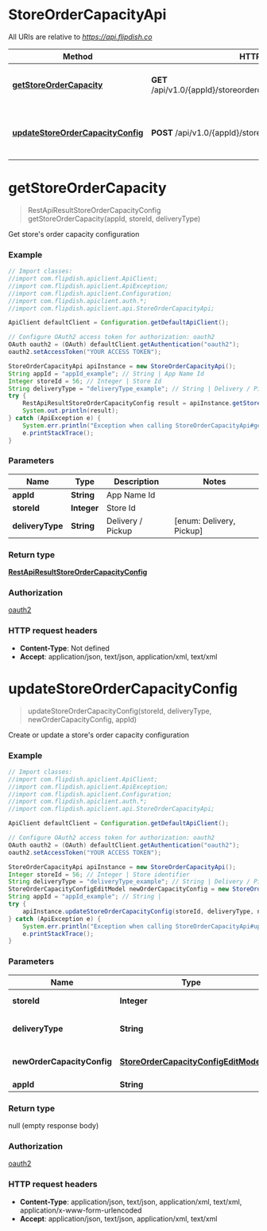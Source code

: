 # StoreOrderCapacityApi

All URIs are relative to *https://api.flipdish.co*

Method | HTTP request | Description
------------- | ------------- | -------------
[**getStoreOrderCapacity**](StoreOrderCapacityApi.md#getStoreOrderCapacity) | **GET** /api/v1.0/{appId}/storeordercapacity/{storeId}/{deliveryType} | Get store&#39;s order capacity configuration
[**updateStoreOrderCapacityConfig**](StoreOrderCapacityApi.md#updateStoreOrderCapacityConfig) | **POST** /api/v1.0/{appId}/storeordercapacity/{storeId} | Create or update a store&#39;s order capacity configuration


<a name="getStoreOrderCapacity"></a>
# **getStoreOrderCapacity**
> RestApiResultStoreOrderCapacityConfig getStoreOrderCapacity(appId, storeId, deliveryType)

Get store&#39;s order capacity configuration

### Example
```java
// Import classes:
//import com.flipdish.apiclient.ApiClient;
//import com.flipdish.apiclient.ApiException;
//import com.flipdish.apiclient.Configuration;
//import com.flipdish.apiclient.auth.*;
//import com.flipdish.apiclient.api.StoreOrderCapacityApi;

ApiClient defaultClient = Configuration.getDefaultApiClient();

// Configure OAuth2 access token for authorization: oauth2
OAuth oauth2 = (OAuth) defaultClient.getAuthentication("oauth2");
oauth2.setAccessToken("YOUR ACCESS TOKEN");

StoreOrderCapacityApi apiInstance = new StoreOrderCapacityApi();
String appId = "appId_example"; // String | App Name Id
Integer storeId = 56; // Integer | Store Id
String deliveryType = "deliveryType_example"; // String | Delivery / Pickup
try {
    RestApiResultStoreOrderCapacityConfig result = apiInstance.getStoreOrderCapacity(appId, storeId, deliveryType);
    System.out.println(result);
} catch (ApiException e) {
    System.err.println("Exception when calling StoreOrderCapacityApi#getStoreOrderCapacity");
    e.printStackTrace();
}
```

### Parameters

Name | Type | Description  | Notes
------------- | ------------- | ------------- | -------------
 **appId** | **String**| App Name Id |
 **storeId** | **Integer**| Store Id |
 **deliveryType** | **String**| Delivery / Pickup | [enum: Delivery, Pickup]

### Return type

[**RestApiResultStoreOrderCapacityConfig**](RestApiResultStoreOrderCapacityConfig.md)

### Authorization

[oauth2](../README.md#oauth2)

### HTTP request headers

 - **Content-Type**: Not defined
 - **Accept**: application/json, text/json, application/xml, text/xml

<a name="updateStoreOrderCapacityConfig"></a>
# **updateStoreOrderCapacityConfig**
> updateStoreOrderCapacityConfig(storeId, deliveryType, newOrderCapacityConfig, appId)

Create or update a store&#39;s order capacity configuration

### Example
```java
// Import classes:
//import com.flipdish.apiclient.ApiClient;
//import com.flipdish.apiclient.ApiException;
//import com.flipdish.apiclient.Configuration;
//import com.flipdish.apiclient.auth.*;
//import com.flipdish.apiclient.api.StoreOrderCapacityApi;

ApiClient defaultClient = Configuration.getDefaultApiClient();

// Configure OAuth2 access token for authorization: oauth2
OAuth oauth2 = (OAuth) defaultClient.getAuthentication("oauth2");
oauth2.setAccessToken("YOUR ACCESS TOKEN");

StoreOrderCapacityApi apiInstance = new StoreOrderCapacityApi();
Integer storeId = 56; // Integer | Store identifier
String deliveryType = "deliveryType_example"; // String | Delivery / Pickup
StoreOrderCapacityConfigEditModel newOrderCapacityConfig = new StoreOrderCapacityConfigEditModel(); // StoreOrderCapacityConfigEditModel | new order capacity configuration
String appId = "appId_example"; // String | 
try {
    apiInstance.updateStoreOrderCapacityConfig(storeId, deliveryType, newOrderCapacityConfig, appId);
} catch (ApiException e) {
    System.err.println("Exception when calling StoreOrderCapacityApi#updateStoreOrderCapacityConfig");
    e.printStackTrace();
}
```

### Parameters

Name | Type | Description  | Notes
------------- | ------------- | ------------- | -------------
 **storeId** | **Integer**| Store identifier |
 **deliveryType** | **String**| Delivery / Pickup | [enum: Delivery, Pickup]
 **newOrderCapacityConfig** | [**StoreOrderCapacityConfigEditModel**](StoreOrderCapacityConfigEditModel.md)| new order capacity configuration |
 **appId** | **String**|  |

### Return type

null (empty response body)

### Authorization

[oauth2](../README.md#oauth2)

### HTTP request headers

 - **Content-Type**: application/json, text/json, application/xml, text/xml, application/x-www-form-urlencoded
 - **Accept**: application/json, text/json, application/xml, text/xml

